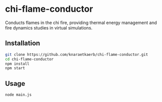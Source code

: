 # chi-flame-conductor

Conducts flames in the chi fire, providing thermal energy management and fire dynamics studies in virtual simulations.

## Installation

```bash
git clone https://github.com/knaraetkaerb/chi-flame-conductor.git
cd chi-flame-conductor
npm install
npm start
```

## Usage
```bash
node main.js
```
